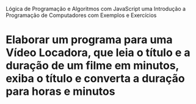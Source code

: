 Lógica de Programação e Algoritmos com JavaScript uma Introdução a  Programação de Computadores com Exemplos e Exercícios

# Elaborar um programa para uma Vídeo Locadora, que leia o título e a duração de um filme em minutos, exiba o título e converta a duração para horas e minutos

